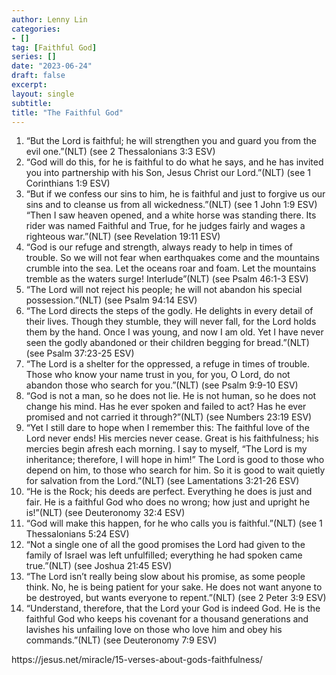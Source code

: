 ```yaml
---
author: Lenny Lin
categories:
- []
tag: [Faithful God]
series: []
date: "2023-06-24"
draft: false
excerpt: 
layout: single
subtitle: 
title: "The Faithful God"
---
```


<ol>
<li>“But the Lord is faithful; he will strengthen you and guard you from the evil one.”(NLT) (see 2 Thessalonians 3:3 ESV)</li> 
<li>“God will do this, for he is faithful to do what he says, and he has invited you into partnership with his Son, Jesus Christ our Lord.”(NLT) (see 1 Corinthians 1:9 ESV)</li>
<li>“But if we confess our sins to him, he is faithful and just to forgive us our sins and to cleanse us from all wickedness.”(NLT) (see 1 John 1:9 ESV)</li>
“Then I saw heaven opened, and a white horse was standing there. Its rider was named Faithful and True, for he judges fairly and wages a righteous war.”(NLT) (see Revelation 19:11 ESV)</li>
<li>“God is our refuge and strength, always ready to help in times of trouble. So we will not fear when earthquakes come and the mountains crumble into the sea. Let the oceans roar and foam. Let the mountains tremble as the waters surge! Interlude”(NLT) (see Psalm 46:1-3 ESV)</li>
<li>“The Lord will not reject his people; he will not abandon his special possession.”(NLT) (see Psalm 94:14 ESV)</li> 
<li>“The Lord directs the steps of the godly. He delights in every detail of their lives. Though they stumble, they will never fall, for the Lord holds them by the hand. Once I was young, and now I am old. Yet I have never seen the godly abandoned or their children begging for bread.”(NLT) (see Psalm 37:23-25 ESV)</li> 
<li>“The Lord is a shelter for the oppressed, a refuge in times of trouble. Those who know your name trust in you, for you, O Lord, do not abandon those who search for you.”(NLT) (see Psalm 9:9-10 ESV)</li>
<li>“God is not a man, so he does not lie. He is not human, so he does not change his mind. Has he ever spoken and failed to act? Has he ever promised and not carried it through?”(NLT) (see Numbers 23:19 ESV)</li>
<li>“Yet I still dare to hope when I remember this: The faithful love of the Lord never ends! His mercies never cease. Great is his faithfulness; his mercies begin afresh each morning. I say to myself, “The Lord is my inheritance; therefore, I will hope in him!” The Lord is good to those who depend on him, to those who search for him. So it is good to wait quietly for salvation from the Lord.”(NLT) (see Lamentations 3:21-26 ESV)</li> 
<li>“He is the Rock; his deeds are perfect. Everything he does is just and fair. He is a faithful God who does no wrong; how just and upright he is!”(NLT) (see Deuteronomy 32:4 ESV)</li> 
<li>“God will make this happen, for he who calls you is faithful.”(NLT) (see 1 Thessalonians 5:24 ESV)</li>
<li>“Not a single one of all the good promises the Lord had given to the family of Israel was left unfulfilled; everything he had spoken came true.”(NLT) (see Joshua 21:45 ESV)</li>
<li>“The Lord isn’t really being slow about his promise, as some people think. No, he is being patient for your sake. He does not want anyone to be destroyed, but wants everyone to repent.”(NLT) (see 2 Peter 3:9 ESV)</li>
<li>“Understand, therefore, that the Lord your God is indeed God. He is the faithful God who keeps his covenant for a thousand generations and lavishes his unfailing love on those who love him and obey his commands.”(NLT) (see Deuteronomy 7:9 ESV)</li> 
</ol>
https://jesus.net/miracle/15-verses-about-gods-faithfulness/